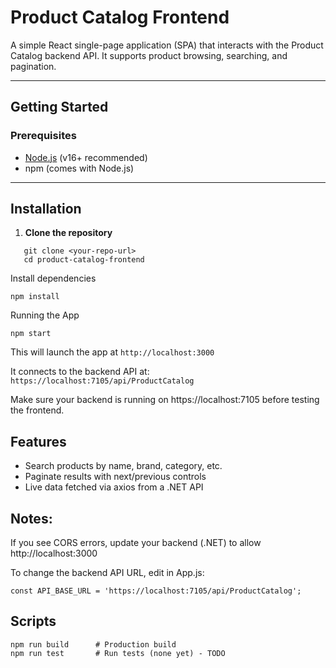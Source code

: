 
# Product Catalog Frontend
A simple React single-page application (SPA) that interacts with the Product Catalog backend API. It supports product browsing, searching, and pagination.

---

## Getting Started

### Prerequisites

- [Node.js](https://nodejs.org/en/) (v16+ recommended)
- npm (comes with Node.js)

---

##  Installation

1. **Clone the repository**

```
   git clone <your-repo-url>
   cd product-catalog-frontend
```
Install dependencies

```
npm install
```

Running the App

```
npm start
``` 

This will launch the app at ```http://localhost:3000```

It connects to the backend API at:
```https://localhost:7105/api/ProductCatalog```

Make sure your backend is running on https://localhost:7105 before testing the frontend.

## Features
- Search products by name, brand, category, etc.
- Paginate results with next/previous controls
- Live data fetched via axios from a .NET API

## Notes:
If you see CORS errors, update your backend (.NET) to allow http://localhost:3000

To change the backend API URL, edit in App.js:
```
const API_BASE_URL = 'https://localhost:7105/api/ProductCatalog';
```

## Scripts
```
npm run build      # Production build
npm run test       # Run tests (none yet) - TODO
```
